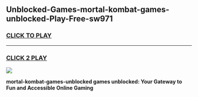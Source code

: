 
## Unblocked-Games-mortal-kombat-games-unblocked-Play-Free-sw971
<h3>
<a href="https://premium76.site?title=mortal-kombat-games-unblocked&ref=19M">CLICK TO PLAY</a></h3>
<hr>

<h3>
<a href="https://premium76.site?title=mortal-kombat-games-unblocked&ref=19M">CLICK 2 PLAY</a>
  
</h3>

<a href="https://premium76.site?title=mortal-kombat-games-unblocked&ref=19M"><img src="https://clearcache.store/games.png"></a>


**mortal-kombat-games-unblocked games unblocked: Your Gateway to Fun and Accessible Online Gaming**
